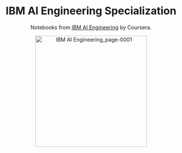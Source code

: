 <div align="center">

# IBM AI Engineering Specialization
Notebooks from [IBM AI Engineering](https://www.coursera.org/professional-certificates/ai-engineer) by Coursera.

<img src="https://github.com/cockles98/IBM_AI_Engineering_Course/assets/113461788/709dffdd-ae49-4dfa-b9e7-20f1d52fca05" alt="IBM AI Engineering_page-0001" width="300"/>

</div>
